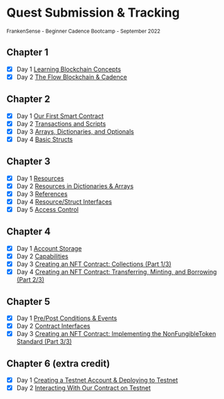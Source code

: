 # Quest Submission & Tracking
<sub>FrankenSense - Beginner Cadence Bootcamp - September 2022</sub>

## Chapter 1
- [X] Day 1 [Learning Blockchain Concepts](https://github.com/itsFrankenSense/quest-submission/blob/main/chapter1.0/day1.md)
- [X] Day 2 [The Flow Blockchain & Cadence](https://github.com/itsFrankenSense/quest-submission/blob/main/chapter1.0/day2.md)

## Chapter 2
- [x] Day 1 [Our First Smart Contract](https://github.com/itsFrankenSense/quest-submission/blob/main/chapter2.0/day1.md)
- [x] Day 2 [Transactions and Scripts](https://github.com/itsFrankenSense/quest-submission/blob/main/chapter2.0/day2.md)
- [x] Day 3 [Arrays, Dictionaries, and Optionals](https://github.com/itsFrankenSense/quest-submission/blob/main/chapter2.0/day3.md)
- [x] Day 4 [Basic Structs](https://github.com/itsFrankenSense/quest-submission/blob/main/chapter2.0/day4.md)

## Chapter 3
- [x] Day 1 [Resources](https://github.com/itsFrankenSense/quest-submission/blob/main/chapter3.0/day1.md)
- [x] Day 2 [Resources in Dictionaries & Arrays](https://github.com/itsFrankenSense/quest-submission/blob/main/chapter3.0/day2.md)
- [x] Day 3 [References](https://github.com/itsFrankenSense/quest-submission/blob/main/chapter3.0/day3.md)
- [x] Day 4 [Resource/Struct Interfaces](https://github.com/itsFrankenSense/quest-submission/blob/main/chapter3.0/day4.md)
- [x] Day 5 [Access Control](https://github.com/itsFrankenSense/quest-submission/blob/main/chapter3.0/day5.md)

## Chapter 4
- [x] Day 1 [Account Storage](https://github.com/itsFrankenSense/quest-submission/blob/main/chapter4.0/day1.md)
- [x] Day 2 [Capabilities](https://github.com/itsFrankenSense/quest-submission/blob/main/chapter4.0/day2.md)
- [x] Day 3 [Creating an NFT Contract: Collections (Part 1/3)](https://github.com/itsFrankenSense/quest-submission/blob/main/chapter4.0/day3.md)
- [x] Day 4 [Creating an NFT Contract: Transferring, Minting, and Borrowing (Part 2/3)](https://github.com/itsFrankenSense/quest-submission/blob/main/chapter4.0/day4.md)

## Chapter 5
- [x] Day 1 [Pre/Post Conditions & Events](https://github.com/itsFrankenSense/quest-submission/blob/main/chapter5.0/day1.md)
- [x] Day 2 [Contract Interfaces](https://github.com/itsFrankenSense/quest-submission/blob/main/chapter5.0/day2.md)
- [x] Day 3 [Creating an NFT Contract: Implementing the NonFungibleToken Standard (Part 3/3)](https://github.com/itsFrankenSense/quest-submission/blob/main/chapter5.0/day3.md)

## Chapter 6 (extra credit)
- [x] Day 1 [Creating a Testnet Account & Deploying to Testnet](https://github.com/itsFrankenSense/quest-submission/blob/main/chapter6.0/day1.md)
- [x] Day 2 [Interacting With Our Contract on Testnet](https://github.com/itsFrankenSense/quest-submission/blob/main/chapter6.0/day2.md)
